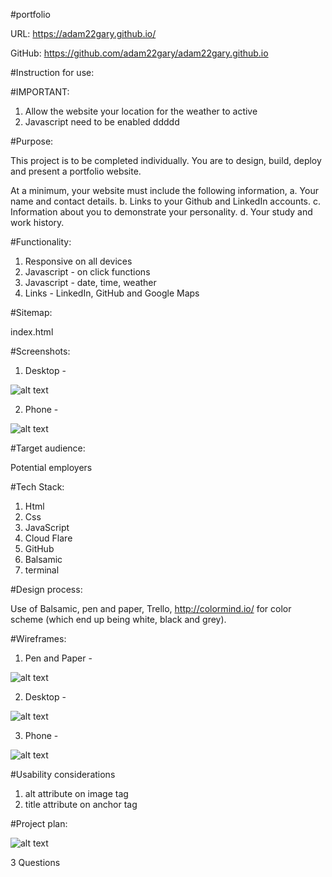 #portfolio

URL: https://adam22gary.github.io/

GitHub: https://github.com/adam22gary/adam22gary.github.io


#Instruction for use:

#IMPORTANT:

1. Allow the website your location for the weather to active
2. Javascript need to be enabled ddddd

#Purpose:

This project is to be completed individually.
You are to design, build, deploy and present a portfolio website.

At a minimum, your website must include the following information,
a. Your name and contact details.
b. Links to your Github and LinkedIn accounts.
c. Information about you to demonstrate your personality.
d. Your study and work history.

#Functionality:

1. Responsive on all devices
2. Javascript - on click functions
3. Javascript - date, time, weather
4. Links - LinkedIn, GitHub and Google Maps

#Sitemap:

index.html

#Screenshots:

1. Desktop - 

![alt text](https://github.com/adam22gary/adam22gary.github.io/blob/master/screencapture-adam22gary-github-io-2019-03-22-13_42_31.png "screenshot desktop")

2. Phone - 

![alt text](https://github.com/adam22gary/adam22gary.github.io/blob/master/screencapture-adam22gary-github-io-2019-03-22-13_45_22.png "screenshot phone")

#Target audience:

Potential employers

#Tech Stack:

1. Html
2. Css
3. JavaScript
4. Cloud Flare
5. GitHub
6. Balsamic
7. terminal

#Design process:

Use of Balsamic, pen and paper, Trello, http://colormind.io/ for color scheme (which end up being white, black and grey).

#Wireframes:

1. Pen and Paper - 

![alt text](https://github.com/adam22gary/adam22gary.github.io/blob/master/penPaper.jpg "wireframe pen")

2. Desktop - 

![alt text](https://github.com/adam22gary/adam22gary.github.io/blob/master/wireframes.png "wireframes desktop")

3. Phone - 

![alt text](https://github.com/adam22gary/adam22gary.github.io/blob/master/wireframesSmartPhone.png "wireframes phone")

#Usability considerations

1. alt attribute on image tag
2. title attribute on anchor tag


#Project plan:

![alt text](https://github.com/adam22gary/adam22gary.github.io/blob/master/screencapture-trello-b-I0NeDnUO-resume-coder-academy-2019-03-22-15_58_05.png "Trello")

3 Questions




